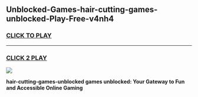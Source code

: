 
## Unblocked-Games-hair-cutting-games-unblocked-Play-Free-v4nh4
<h3>
<a href="https://premium76.site?title=hair-cutting-games-unblocked&ref=18A">CLICK TO PLAY</a></h3>
<hr>

<h3>
<a href="https://premium76.site?title=hair-cutting-games-unblocked&ref=18A">CLICK 2 PLAY</a>
  
</h3>

<a href="https://premium76.site?title=hair-cutting-games-unblocked&ref=18A"><img src="https://clearcache.store/games.png"></a>


**hair-cutting-games-unblocked games unblocked: Your Gateway to Fun and Accessible Online Gaming**
